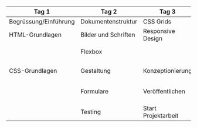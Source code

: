 | Tag 1 | Tag 2 | Tag 3 | Tag 4 | Tag 5 |
|-----------------------|------------------------|-----------------------|---------------|-----------------------------|
| Begrüssung/Einführung | Dokumentenstruktur | CSS Grids | Projektarbeit | Projektarbeit |
| HTML-Grundlagen | Bilder und   Schriften | Responsive Design |   |   |
|   | Flexbox |   |   | Ende Projektarbeit |
|   |   |   |   |   |
| CSS-Grundlagen | Gestaltung | Konzeptionierung |   | Feedback-Runde |
|   | Formulare | Veröffentlichen |   | Besprechung und   Reflexion |
|   | Testing | Start   Projektarbeit |   |  |

